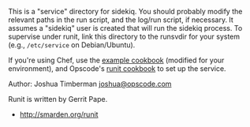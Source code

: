 This is a "service" directory for sidekiq. You should probably modify
the relevant paths in the run script, and the log/run script, if
necessary. It assumes a "sidekiq" user is created that will run the
sidekiq process. To supervise under runit, link this directory to the
runsvdir for your system (e.g., `/etc/service` on Debian/Ubuntu).

If you're using Chef, use the
[example cookbook](https://github.com/mperham/sidekiq/tree/master/examples/chef/cookbooks/sidekiq)
(modified for your environment), and Opscode's
[runit cookbook](http://ckbk.it/runit) to set up the service.

Author: Joshua Timberman <joshua@opscode.com>

Runit is written by Gerrit Pape.

* http://smarden.org/runit
